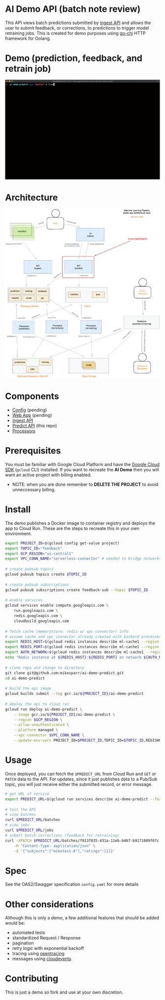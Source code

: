 # AI Demo API (batch note review)
This API views batch predictions submitted by [ingest API](https://github.com/mikesparr/ai-demo-ingest) and allows the user to submit feedback, or corrections, to predictions to trigger model retraining jobs. This is 
created for demo purposes using [go-chi](https://github.com/go-chi/chi) HTTP framework for Golang.

# Demo (prediction, feedback, and retrain job)
![API Demo](./img_demo.gif)

# Architecture
![AI demo architecture](./img_arch.png)

# Components
- [Config](https://#) (pending)
- [Web App](https://#) (pending)
- [Ingest API](https://github.com/mikesparr/ai-demo-ingest)
- [Predict API](https://github.com/mikesparr/ai-demo-predict) (this repo)
- [Processors](https://github.com/mikesparr/ai-demo-functions)

# Prerequisites
You must be familiar with Google Cloud Platform and have the [Google Cloud SDK](https://cloud.google.com/sdk/docs/install) (`gcloud` CLI) installed. 
If you want to recreate the **AI Demo** then you will want an active project with billing enabled.

* NOTE: when you are done remember to **DELETE THE PROJECT** to avoid unneccessary billing.

# Install
The demo publishes a Docker image to container registry and deploys the app to Cloud Run. 
These are the steps to recreate this in your own environment.

```bash
export PROJECT_ID=$(gcloud config get-value project)
export TOPIC_ID="feedback"
export GCP_REGION="us-central1"
export VPC_CONN_NAME="serverless-connector" # needed to bridge networks

# create pubsub topics
gcloud pubsub topics create $TOPIC_ID

# create pubsub subscriptions
gcloud pubsub subscriptions create feedback-sub --topic $TOPIC_ID

# enable services
gcloud services enable compute.googleapis.com \
    run.googleapis.com \
    redis.googleapis.com \
    cloudbuild.googleapis.com

# fetch cache (memorystore: redis w/ vpc connector) info
# assume cache and vpc connector already created with backend processors
export REDIS_HOST=$(gcloud redis instances describe ml-cache1 --region us-central1 --format="value(host)")
export REDIS_PORT=$(gcloud redis instances describe ml-cache1 --region us-central1 --format="value(port)")
export AUTH_NETWORK=$(gcloud redis instances describe ml-cache1 --region us-central1 --format="value(authorizedNetwork)")
echo "Redis instance at ${REDIS_HOST}:${REDIS_PORT} on network ${AUTH_NETWORK}"

# clone repo and change to directory
git clone git@github.com:mikesparr/ai-demo-predict.git
cd ai-demo-predict

# build the api image
gcloud builds submit --tag gcr.io/${PROJECT_ID}/ai-demo-predict

# deploy the api to cloud run
gcloud run deploy ai-demo-predict \
    --image gcr.io/${PROJECT_ID}/ai-demo-predict \
    --region $GCP_REGION \
    --allow-unauthenticated \
    --platform managed \
    --vpc-connector $VPC_CONN_NAME \
    --update-env-vars PROJECT_ID=$PROJECT_ID,TOPIC_ID=$TOPIC_ID,REDISHOST=$REDIS_HOST,REDISPORT=$REDIS_PORT
```

# Usage
Once deployed, you can fetch the `$PREDICT_URL` from Cloud Run and `GET` or `PATCH` data to the API. For updates, since it just publishes data to a Pub/Sub topic, you will just receive either the submitted record, or error message.

```bash
# get URL of service
export PREDICT_URL=$(gcloud run services describe ai-demo-predict --format="value(status.url)" --platform managed --region $GCP_REGION)

# test the API
# view batches
curl $PREDICT_URL/batches
# view jobs
curl $PREDICT_URL/jobs
# submit batch corrections (feedback for retraining)
curl -XPATCH $PREDICT_URL/batches/f913f035-431a-11eb-b467-b9171009f67c \
    -H "Content-Type: application/json" \
    -d '{"subjects":["miketest-6"],"ratings":[1]}'
```

# Spec
See the OAS2/Swagger specification `config.yaml` for more details

# Other considerations
Although this is only a demo, a few additional features that should be added would be:
- automated tests
- standardized Request / Response
- pagination
- retry logic with exponential backoff
- tracing using [opentracing](https://opentracing.io/)
- messages using [cloudevents](https://cloudevents.io/)

# Contributing
This is just a demo so fork and use at your own discretion.